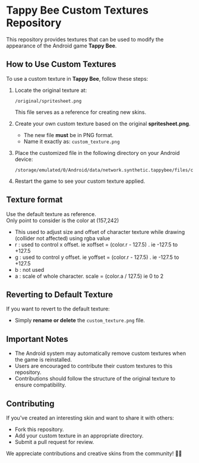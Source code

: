 # Tappy Bee Custom Textures Repository

This repository provides textures that can be used to modify the appearance of the Android game **Tappy Bee**.

## How to Use Custom Textures

To use a custom texture in **Tappy Bee**, follow these steps:

1. Locate the original texture at:
   ```
   /original/spritesheet.png
   ```
   This file serves as a reference for creating new skins.

2. Create your own custom texture based on the original **spritesheet.png**.
   - The new file **must** be in PNG format.
   - Name it exactly as: `custom_texture.png`

3. Place the customized file in the following directory on your Android device:
   ```
   /storage/emulated/0/Android/data/network.synthetic.tappybee/files/custom_texture.png
   ```

4. Restart the game to see your custom texture applied.

## Texture format

Use the default texture as reference.  
Only point to consider is the color at (157,242)  
- This used to adjust size and offset of character texture while drawing (collider not affected) using rgba value
- r : used to control x offset. ie xoffset = (color.r - 127.5) . ie -127.5 to +127.5
- g : used to control y offset. ie yoffset = (color.r - 127.5) . ie -127.5 to +127.5
- b : not used
- a : scale of whole character. scale = (color.a / 127.5) ie 0 to 2

## Reverting to Default Texture

If you want to revert to the default texture:
- Simply **rename or delete** the `custom_texture.png` file.

## Important Notes

- The Android system may automatically remove custom textures when the game is reinstalled.
- Users are encouraged to contribute their custom textures to this repository.
- Contributions should follow the structure of the original texture to ensure compatibility.

## Contributing

If you've created an interesting skin and want to share it with others:
- Fork this repository.
- Add your custom texture in an appropriate directory.
- Submit a pull request for review.

We appreciate contributions and creative skins from the community! 🎨🐝

